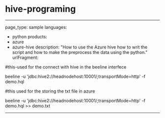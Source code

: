 # hive-programing

---
page_type: sample
languages:
- python
products:
- azure
- azure-hive
description: "How to use the Azure hive how to writ the script and how to make the preprocess the data using the python."
urlFragment: 

#this-used for the connect with hive in the beeline interfece

beeline -u 'jdbc:hive2://headnodehost:10001/;transportMode=http' -f demo.hql

#this used for the storing the txt file in azure

beeline -u 'jdbc:hive2://headnodehost:10001/;transportMode=http' -f demo.hql >> demo.txt 

---



